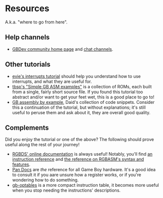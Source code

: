 # Resources

A.k.a. "where to go from here".

## Help channels

- [GBDev community home page](https://gbdev.io) and [chat channels](https://gbdev.io/chat).

## Other tutorials

- [evie's interrupts tutorial](https://eievui.ml/resources/interrupts) should help you understand how to use interrupts, and what they are useful for.
- [tbsp's "Simple GB ASM examples"](https://github.com/tbsp/simple-gb-asm-examples) is a collection of ROMs, each built from a single, fairly short source file.
  If you found this tutorial too abstract and/or want to get your feet wet, this is a good place to go to!
- [GB assembly by example](https://github.com/daid/gameboy-assembly-by-example), Daid's collection of code snippets.
  Consider this a continuation of the tutorial, but without explanations; it's still useful to peruse them and ask about it, they are overall good quality.

## Complements

Did you enjoy the tutorial or one of the above?
The following should prove useful along the rest of your journey!

- [RGBDS' online documentation](https://rgbds.gbdev.io/docs/) is always useful!
  Notably, you'll find [an instruction reference](https://rgbds.gbdev.io/docs/gbz80.7) and [the reference on RGBASM's syntax and features](https://rgbds.gbdev.io/docs/rgbasm.5).
- [Pan Docs](https://gbdev.io/pandocs) are *the* reference for all Game Boy hardware.
  It's a good idea to consult it if you aare unsure how a register works, or if you're wondering how to do something.
- [gb-optables](https://gbdev.io/gb-opcodes/optables) is a more compact instruction table, it becomes more useful when you stop needing the instructions' descriptions.
